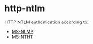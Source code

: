 # http-ntlm

HTTP NTLM authentication according to:
* [MS-NLMP](https://winprotocoldoc.blob.core.windows.net/productionwindowsarchives/MS-NLMP/%5bMS-NLMP%5d.pdf)
* [MS-NTHT](https://winprotocoldoc.blob.core.windows.net/productionwindowsarchives/MS-NTHT/%5bMS-NTHT%5d.pdf)

